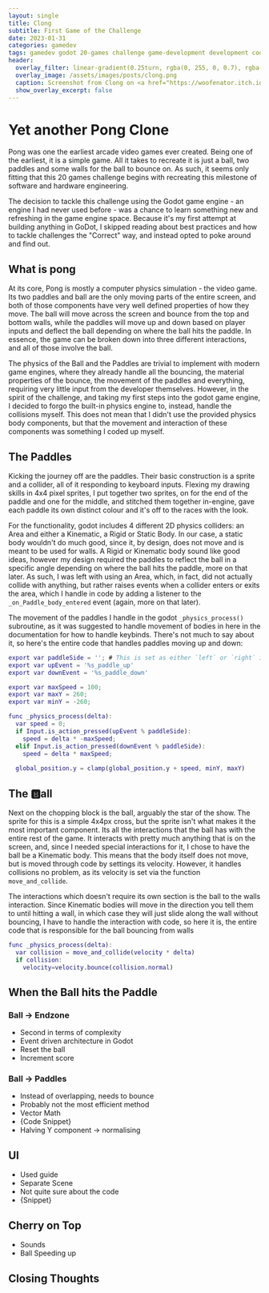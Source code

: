 ```yaml
---
layout: single
title: Clong
subtitle: First Game of the Challenge
date: 2023-01-31
categories: gamedev
tags: gamedev godot 20-games challenge game-development development coding
header:
  overlay_filter: linear-gradient(0.25turn, rgba(0, 255, 0, 0.7), rgba(0,0,0,0),rgba(0,0,0,0), rgba(0, 0, 255, 0.7))
  overlay_image: /assets/images/posts/clong.png
  caption: Screenshot from Clong on <a href="https://woofenator.itch.io/g1-clong">itch.io</a>
  show_overlay_excerpt: false
---
```


<!-- markdownlint-disable-next-line  MD025-->
# Yet another Pong Clone

Pong was one the earliest arcade video games ever created. Being one of the earliest, it is a simple game. All it takes to recreate it is just a ball, two paddles and some walls for the ball to bounce on. As such, it seems only fitting that this 20 games challenge begins with recreating this milestone of software and hardware engineering.

The decision to tackle this challenge using the Godot game engine - an engine I had never used before - was a chance to learn something new and refreshing in the game engine space. Because it's my first attempt at building anything in GoDot, I skipped reading about best practices and how to tackle challenges the "Correct" way, and instead opted to poke around and find out.

## What is pong

At its core, Pong is mostly a computer physics simulation - the video game. Its two paddles and ball are the only moving parts of the entire screen, and both of those components have very well defined properties of how they move. The ball will move across the screen and bounce from the top and bottom walls, while the paddles will move up and down based on player inputs and deflect the ball depending on where the ball hits the paddle. In essence, the game can be broken down into three different interactions, and all of those involve the ball.

The physics of the Ball and the Paddles are trivial to implement with modern game engines, where they already handle all the bouncing, the material properties of the bounce, the movement of the paddles and everything, requiring very little input from the developer themselves. However, in the spirit of the challenge, and taking my first steps into the godot game engine, I decided to forgo the built-in physics engine to, instead, handle the collisions myself. This does not mean that I didn't use the provided physics body components, but that the movement and interaction of these components was something I coded up myself.

## The Paddles

Kicking the journey off are the paddles. Their basic construction is a sprite and a collider, all of it responding to keyboard inputs. Flexing my drawing skills in 4x4 pixel sprites, I put together two sprites, on for the end of the paddle and one for the middle, and stitched them together in-engine, gave each paddle its own distinct colour and it's off to the races with the look.

For the functionality, godot includes 4 different 2D physics colliders: an Area and either a Kinematic, a Rigid or Static Body. In our case, a static body wouldn't do much good, since it, by design, does not move and is meant to be used for walls. A Rigid or Kinematic body sound like good ideas, however my design required the paddles to reflect the ball in a specific angle depending on where the ball hits the paddle, more on that later. As such, I was left with using an Area, which, in fact, did not actually collide with anything, but rather raises events when a collider enters or exits the area, which I handle in code by adding a listener to the `_on_Paddle_body_entered` event (again, more on that later).

The movement of the paddles I handle in the godot `_physics_process()` subroutine, as it was suggested to handle movement of bodies in here in the documentation for how to handle keybinds. There's not much to say about it, so here's the entire code that handles paddles moving up and down:

```gd
export var paddleSide = ''; # This is set as either `left` or `right` in the editor
export var upEvent = '%s_paddle_up'
export var downEvent = '%s_paddle_down'

export var maxSpeed = 100;
export var maxY = 260;
export var minY = -260;

func _physics_process(delta):
  var speed = 0;
  if Input.is_action_pressed(upEvent % paddleSide):
    speed = delta * -maxSpeed;
  elif Input.is_action_pressed(downEvent % paddleSide):
    speed = delta * maxSpeed;
 
  global_position.y = clamp(global_position.y + speed, minY, maxY)
```
  
## The 🅱all

Next on the chopping block is the ball, arguably the star of the show. The sprite for this is a simple 4x4px cross, but the sprite isn't what makes it the most important component. Its all the interactions that the ball has with the entire rest of the game. It interacts with pretty much anything that is on the screen, and, since I needed special interactions for it, I chose to have the ball be a Kinematic body. This means that the body itself does not move, but is moved through code by settings its velocity. However, it handles collisions no problem, as its velocity is set via the function `move_and_collide`.

The interactions which doesn't require its own section is the ball to the walls interaction. Since Kinematic bodies will move in the direction you tell them to until hitting a wall, in which case they will just slide along the wall without bouncing, I have to handle the interaction with code, so here it is, the entire code that is responsible for the ball bouncing from walls

```gd
func _physics_process(delta):
  var collision = move_and_collide(velocity * delta)
  if collision:
    velocity=velocity.bounce(collision.normal)
```

## When the Ball hits the Paddle

### Ball -> Endzone

- Second in terms of complexity
- Event driven architecture in Godot
- Reset the ball
- Increment score

### Ball -> Paddles

- Instead of overlapping, needs to bounce
- Probably not the most efficient method
- Vector Math
- {Code Snippet}
- Halving Y component -> normalising

## UI

- Used guide
- Separate Scene
- Not quite sure about the code
- {Snippet}
  
## Cherry on Top

- Sounds
- Ball Speeding up

## Closing Thoughts
